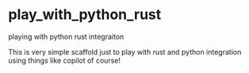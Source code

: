 # play_with_python_rust
playing with python rust integraiton

This is very simple scaffold just to play with rust and python integration using things like copilot of course!